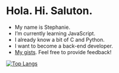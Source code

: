 # Hola. Hi. Saluton.

- My name is Stephanie.
- I’m currently learning JavaScript.
- I already know a bit of C and Python.
- I want to become a back-end developer.
- [My gists](https://gist.github.com/spenalozacortes). Feel free to provide feedback!

[![Top Langs](https://github-readme-stats.vercel.app/api/top-langs/?username=spenalozacortes)](https://github.com/anuraghazra/github-readme-stats)